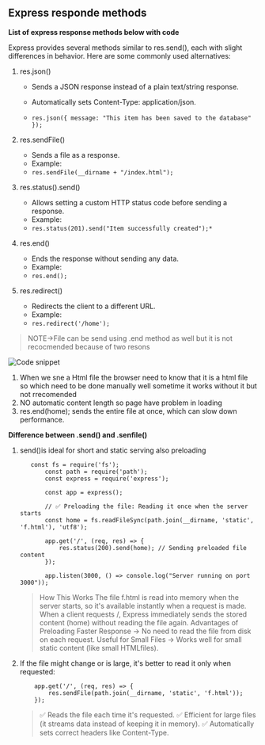 ## Express responde methods
**List of express response methods below with code**

 Express provides several methods similar to res.send(), each with slight differences in behavior. Here are some commonly used alternatives:

1. res.json()
    * Sends a JSON response instead of a plain text/string response.
    * Automatically sets Content-Type: application/json.

    * `res.json({ message: "This item has been saved to the database" });`

2. res.sendFile()
    * Sends a file as a response.
    * Example:
    * `res.sendFile(__dirname + "/index.html");`

3. res.status().send() 
    * Allows setting a custom HTTP status code before sending a response.
    * Example:
    * `res.status(201).send("Item successfully created");*`

4. res.end()
    * Ends the response without sending any data.
    * Example:
    * `res.end();`

5. res.redirect()
    * Redirects the client to a different URL.
    * Example:
    * `res.redirect('/home');`
  
>NOTE->File can be send using .end method as well but it is not recocmended because of two resons

![Code snippet]()

1. When we sne a Html file the browser need to know that it is a html file so which need to be done   manually well sometime it works without it but not rrecomended
2. NO automatic content length so page have problem in loading
3. res.end(home); sends the entire file at once, which can slow down performance.

**Difference between .send() and .senfile()**

1. send()is ideal for short and static serving also preloading
     ```
        const fs = require('fs');
            const path = require('path');
            const express = require('express');

            const app = express();

            // ✅ Preloading the file: Reading it once when the server starts
            const home = fs.readFileSync(path.join(__dirname, 'static', 'f.html'), 'utf8');

            app.get('/', (req, res) => {
                res.status(200).send(home); // Sending preloaded file content
            });

            app.listen(3000, () => console.log("Server running on port 3000"));
    ```

    > How This Works
    The file f.html is read into memory when the server starts, so it's available instantly when a request is made.
    When a client requests /, Express immediately sends the stored content (home) without reading the file again.
    Advantages of Preloading
    Faster Response → No need to read the file from disk on each request.
    Useful for Small Files → Works well for small static content (like small HTMLfiles).



2. If the file might change or is large, it's better to read it only when requested:
    ```
        app.get('/', (req, res) => {
            res.sendFile(path.join(__dirname, 'static', 'f.html'));
        });
    ```
    >✅ Reads the file each time it's requested.
        ✅ Efficient for large files (it streams data instead of keeping it in memory).
        ✅ Automatically sets correct headers like Content-Type.